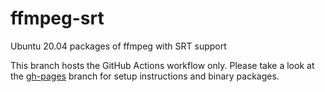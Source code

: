 # ffmpeg-srt
Ubuntu 20.04 packages of ffmpeg with SRT support

This branch hosts the GitHub Actions workflow only.
Please take a look at the [gh-pages](https://github.com/max-m/ffmpeg-srt/tree/gh-pages) branch for setup instructions and binary packages.
